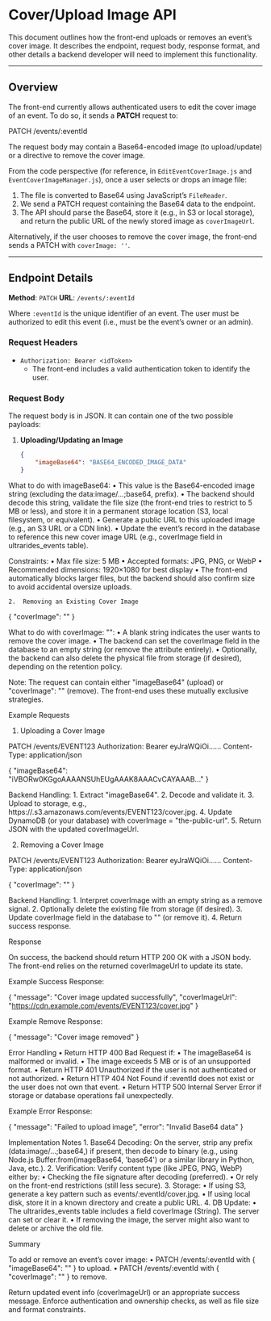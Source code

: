# Cover/Upload Image API

This document outlines how the front-end uploads or removes an event’s cover image. It describes the endpoint, request body, response format, and other details a backend developer will need to implement this functionality.

---

## Overview

The front-end currently allows authenticated users to edit the cover image of an event. To do so, it sends a **PATCH** request to:

PATCH /events/:eventId

The request body may contain a Base64-encoded image (to upload/update) or a directive to remove the cover image.

From the code perspective (for reference, in `EditEventCoverImage.js` and `EventCoverImageManager.js`), once a user selects or drops an image file:
1. The file is converted to Base64 using JavaScript’s `FileReader`.
2. We send a PATCH request containing the Base64 data to the endpoint.
3. The API should parse the Base64, store it (e.g., in S3 or local storage), and return the public URL of the newly stored image as `coverImageUrl`.

Alternatively, if the user chooses to remove the cover image, the front-end sends a PATCH with `coverImage: ''`.

---

## Endpoint Details

**Method**: `PATCH`
**URL**: `/events/:eventId`

Where `:eventId` is the unique identifier of an event. The user must be authorized to edit this event (i.e., must be the event’s owner or an admin).

### Request Headers

- `Authorization: Bearer <idToken>`
	- The front-end includes a valid authentication token to identify the user.

### Request Body

The request body is in JSON. It can contain one of the two possible payloads:

1. **Uploading/Updating an Image**

	```json
	{
		"imageBase64": "BASE64_ENCODED_IMAGE_DATA"
	}

What to do with imageBase64:
	•	This value is the Base64-encoded image string (excluding the data:image/...;base64, prefix).
	•	The backend should decode this string, validate the file size (the front-end tries to restrict to 5 MB or less), and store it in a permanent storage location (S3, local filesystem, or equivalent).
	•	Generate a public URL to this uploaded image (e.g., an S3 URL or a CDN link).
	•	Update the event’s record in the database to reference this new cover image URL (e.g., coverImage field in ultrarides_events table).

Constraints:
	•	Max file size: 5 MB
	•	Accepted formats: JPG, PNG, or WebP
	•	Recommended dimensions: 1920×1080 for best display
	•	The front-end automatically blocks larger files, but the backend should also confirm size to avoid accidental oversize uploads.

	2.	Removing an Existing Cover Image

{
	"coverImage": ""
}

What to do with coverImage: "":
	•	A blank string indicates the user wants to remove the cover image.
	•	The backend can set the coverImage field in the database to an empty string (or remove the attribute entirely).
	•	Optionally, the backend can also delete the physical file from storage (if desired), depending on the retention policy.

Note: The request can contain either "imageBase64" (upload) or "coverImage": "" (remove). The front-end uses these mutually exclusive strategies.

Example Requests

1. Uploading a Cover Image

PATCH /events/EVENT123
Authorization: Bearer eyJraWQiOi...<snip>...
Content-Type: application/json

{
	"imageBase64": "iVBORw0KGgoAAAANSUhEUgAAAK8AAACvCAYAAAB..."
}

Backend Handling:
	1.	Extract "imageBase64".
	2.	Decode and validate it.
	3.	Upload to storage, e.g., https://<bucket>.s3.amazonaws.com/events/EVENT123/cover.jpg.
	4.	Update DynamoDB (or your database) with coverImage = "the-public-url".
	5.	Return JSON with the updated coverImageUrl.

2. Removing a Cover Image

PATCH /events/EVENT123
Authorization: Bearer eyJraWQiOi...<snip>...
Content-Type: application/json

{
	"coverImage": ""
}

Backend Handling:
	1.	Interpret coverImage with an empty string as a remove signal.
	2.	Optionally delete the existing file from storage (if desired).
	3.	Update coverImage field in the database to "" (or remove it).
	4.	Return success response.

Response

On success, the backend should return HTTP 200 OK with a JSON body. The front-end relies on the returned coverImageUrl to update its state.

Example Success Response:

{
	"message": "Cover image updated successfully",
	"coverImageUrl": "https://cdn.example.com/events/EVENT123/cover.jpg"
}

Example Remove Response:

{
	"message": "Cover image removed"
}

Error Handling
	•	Return HTTP 400 Bad Request if:
	•	The imageBase64 is malformed or invalid.
	•	The image exceeds 5 MB or is of an unsupported format.
	•	Return HTTP 401 Unauthorized if the user is not authenticated or not authorized.
	•	Return HTTP 404 Not Found if :eventId does not exist or the user does not own that event.
	•	Return HTTP 500 Internal Server Error if storage or database operations fail unexpectedly.

Example Error Response:

{
	"message": "Failed to upload image",
	"error": "Invalid Base64 data"
}

Implementation Notes
	1.	Base64 Decoding: On the server, strip any prefix (data:image/...;base64,) if present, then decode to binary (e.g., using Node.js Buffer.from(imageBase64, 'base64') or a similar library in Python, Java, etc.).
	2.	Verification: Verify content type (like JPEG, PNG, WebP) either by:
	•	Checking the file signature after decoding (preferred).
	•	Or rely on the front-end restrictions (still less secure).
	3.	Storage:
	•	If using S3, generate a key pattern such as events/:eventId/cover.jpg.
	•	If using local disk, store it in a known directory and create a public URL.
	4.	DB Update:
	•	The ultrarides_events table includes a field coverImage (String). The server can set or clear it.
	•	If removing the image, the server might also want to delete or archive the old file.

Summary

To add or remove an event’s cover image:
	•	PATCH /events/:eventId with { "imageBase64": "<base64String>" } to upload.
	•	PATCH /events/:eventId with { "coverImage": "" } to remove.

Return updated event info (coverImageUrl) or an appropriate success message. Enforce authentication and ownership checks, as well as file size and format constraints.